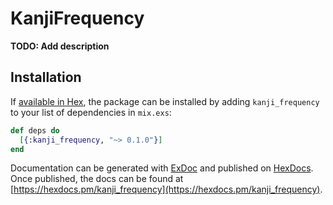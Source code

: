 # KanjiFrequency

**TODO: Add description**

## Installation

If [available in Hex](https://hex.pm/docs/publish), the package can be installed
by adding `kanji_frequency` to your list of dependencies in `mix.exs`:

```elixir
def deps do
  [{:kanji_frequency, "~> 0.1.0"}]
end
```

Documentation can be generated with [ExDoc](https://github.com/elixir-lang/ex_doc)
and published on [HexDocs](https://hexdocs.pm). Once published, the docs can
be found at [https://hexdocs.pm/kanji_frequency](https://hexdocs.pm/kanji_frequency).

